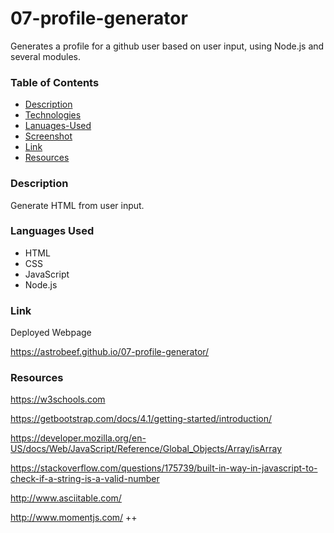 # 07-profile-generator
Generates a profile for a github user based on user input, using Node.js and several modules.

### Table of Contents
- [Description](#Description)
- [Technologies](#Technologies)
- [Lanuages-Used](#Languages-Used)
- [Screenshot](#Screenshot)
- [Link](#Link)
- [Resources](#Resources)

### Description

Generate HTML from user input.

### Languages Used

- HTML
- CSS
- JavaScript
- Node.js

### Link

Deployed Webpage

https://astrobeef.github.io/07-profile-generator/


### Resources

https://w3schools.com

https://getbootstrap.com/docs/4.1/getting-started/introduction/

https://developer.mozilla.org/en-US/docs/Web/JavaScript/Reference/Global_Objects/Array/isArray

https://stackoverflow.com/questions/175739/built-in-way-in-javascript-to-check-if-a-string-is-a-valid-number

http://www.asciitable.com/

http://www.momentjs.com/
++